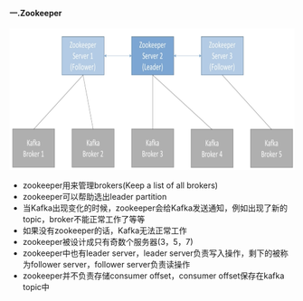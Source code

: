 #### 一.Zookeeper

<img src="./images/8.zookeeper.png" height="250px" width="600px"/>

- zookeeper用来管理brokers(Keep a list of all brokers)
- zookeeper可以帮助选出leader partition
- 当Kafka出现变化的时候，zookeeper会给Kafka发送通知，例如出现了新的topic，broker不能正常工作了等等
- 如果没有zookeeper的话，Kafka无法正常工作
- zookeeper被设计成只有奇数个服务器(3，5，7)
- zookeeper中也有leader server，leader server负责写入操作，剩下的被称为follower server，follower server负责读操作
- zookeeper并不负责存储consumer offset，consumer offset保存在kafka topic中